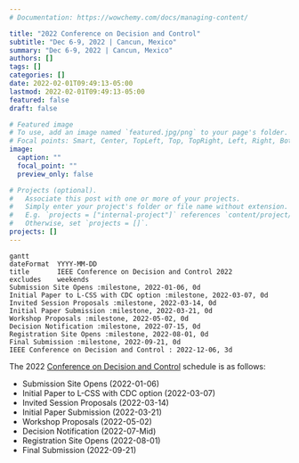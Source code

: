 ```yaml
---
# Documentation: https://wowchemy.com/docs/managing-content/

title: "2022 Conference on Decision and Control"
subtitle: "Dec 6-9, 2022 | Cancun, Mexico"
summary: "Dec 6-9, 2022 | Cancun, Mexico"
authors: []
tags: []
categories: []
date: 2022-02-01T09:49:13-05:00
lastmod: 2022-02-01T09:49:13-05:00
featured: false
draft: false

# Featured image
# To use, add an image named `featured.jpg/png` to your page's folder.
# Focal points: Smart, Center, TopLeft, Top, TopRight, Left, Right, BottomLeft, Bottom, BottomRight.
image:
  caption: ""
  focal_point: ""
  preview_only: false

# Projects (optional).
#   Associate this post with one or more of your projects.
#   Simply enter your project's folder or file name without extension.
#   E.g. `projects = ["internal-project"]` references `content/project/deep-learning/index.md`.
#   Otherwise, set `projects = []`.
projects: []
---
```


```mermaid
gantt
dateFormat  YYYY-MM-DD
title       IEEE Conference on Decision and Control 2022
excludes    weekends
Submission Site Opens :milestone, 2022-01-06, 0d
Initial Paper to L-CSS with CDC option :milestone, 2022-03-07, 0d
Invited Session Proposals :milestone, 2022-03-14, 0d
Initial Paper Submission :milestone, 2022-03-21, 0d
Workshop Proposals :milestone, 2022-05-02, 0d
Decision Notification :milestone, 2022-07-15, 0d
Registration Site Opens :milestone, 2022-08-01, 0d
Final Submission :milestone, 2022-09-21, 0d 
IEEE Conference on Decision and Control : 2022-12-06, 3d
```

The 2022 [Conference on Decision and Control](https://cdc2022.ieeecss.org/) schedule is as follows:
- Submission Site Opens (2022-01-06)
- Initial Paper to L-CSS with CDC option (2022-03-07)
- Invited Session Proposals (2022-03-14)
- Initial Paper Submission (2022-03-21)
- Workshop Proposals (2022-05-02)
- Decision Notification (2022-07-Mid)
- Registration Site Opens (2022-08-01)
- Final Submission (2022-09-21) 